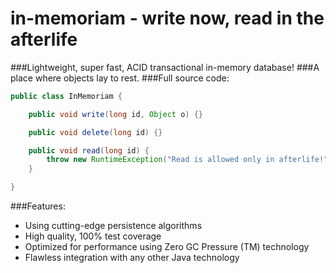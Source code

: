 # in-memoriam - write now, read in the afterlife
###Lightweight, super fast, ACID transactional in-memory database!
###A place where objects lay to rest.
###Full source code:
```java
public class InMemoriam {

    public void write(long id, Object o) {}

    public void delete(long id) {}

    public void read(long id) {
        throw new RuntimeException("Read is allowed only in afterlife!");
    }

}
```

###Features:
- Using cutting-edge persistence algorithms
- High quality, 100% test coverage
- Optimized for performance using Zero GC Pressure (TM) technology
- Flawless integration with any other Java technology
